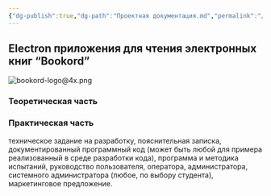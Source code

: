 ```yaml
---
{"dg-publish":true,"dg-path":"Проектная документация.md","permalink":"/proektnaya-dokumentacziya/","title":"Проектная документация","pinned":true,"tags":["gardenEntry"]}
---
```



## Electron приложения для чтения электронных книг “Bookord”

![bookord-logo@4x.png](/img/user/ITMO/Term%208/Project%20Docs/attachments/bookord-logo@4x.png)


### Теоретическая часть


### Практическая часть


техническое задание на разработку,
пояснительная записка, 
документированный программный код (может быть любой для примера реализованный в среде разработки кода), 
программа и методика испытаний, 
руководство пользователя, оператора, администратора, системного администратора (любое, по выбору студента),
маркетинговое предложение.
